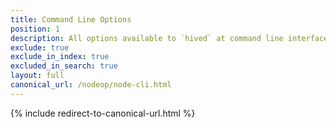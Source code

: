 ```yaml
---
title: Command Line Options
position: 1
description: All options available to `hived` at command line interface
exclude: true
exclude_in_index: true
excluded_in_search: true
layout: full
canonical_url: /nodeop/node-cli.html
---
```

{% include redirect-to-canonical-url.html %}
